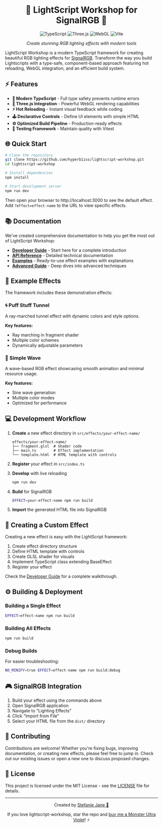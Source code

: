 <div align="center">

# 🌠 LightScript Workshop for SignalRGB 🔮

![TypeScript](https://img.shields.io/badge/TypeScript-007ACC?style=for-the-badge&logo=typescript&logoColor=white)
![Three.js](https://img.shields.io/badge/Three.js-000000?style=for-the-badge&logo=three.js&logoColor=white)
![WebGL](https://img.shields.io/badge/WebGL-990000?style=for-the-badge&logo=webgl&logoColor=white)
![Vite](https://img.shields.io/badge/Vite-646CFF?style=for-the-badge&logo=vite&logoColor=white)

_Create stunning RGB lighting effects with modern tools_

</div>

LightScript Workshop is a modern TypeScript framework for creating beautiful RGB lighting effects for [SignalRGB](https://signalrgb.com/). Transform the way you build Lightscripts with a type-safe, component-based approach featuring hot reloading, WebGL integration, and an efficient build system.

## ⚡ Features

- **🔷 Modern TypeScript** - Full type safety prevents runtime errors
- **🔮 Three.js Integration** - Powerful WebGL rendering capabilities
- **⚡ Hot Reloading** - Instant visual feedback while coding
- **🕹️ Declarative Controls** - Define UI elements with simple HTML
- **⚙️ Optimized Build Pipeline** - Production-ready effects
- **🧪 Testing Framework** - Maintain quality with Vitest

## 🌐 Quick Start

```bash
# Clone the repository
git clone https://github.com/hyperb1iss/lightscript-workshop.git
cd lightscript-workshop

# Install dependencies
npm install

# Start development server
npm run dev
```

Then open your browser to http://localhost:3000 to see the default effect. Add `?effect=effect-name` to the URL to view specific effects.

## 📚 Documentation

We've created comprehensive documentation to help you get the most out of LightScript Workshop:

- [**Developer Guide**](/docs/developer-guide.md) - Start here for a complete introduction
- [**API Reference**](/docs/api-reference.md) - Detailed technical documentation
- [**Examples**](/docs/examples.md) - Ready-to-use effect examples with explanations
- [**Advanced Guide**](/docs/advanced.md) - Deep dives into advanced techniques

## 🌈 Example Effects

The framework includes these demonstration effects:

### 🌀 Puff Stuff Tunnel

A ray-marched tunnel effect with dynamic colors and style options.

**Key features:**

- Ray marching in fragment shader
- Multiple color schemes
- Dynamically adjustable parameters

### 🌊 Simple Wave

A wave-based RGB effect showcasing smooth animation and minimal resource usage.

**Key features:**

- Sine wave generation
- Multiple color modes
- Optimized for performance

## 💻 Development Workflow

1. **Create** a new effect directory in `src/effects/your-effect-name/`

   ```
   effects/your-effect-name/
   ├── fragment.glsl  # Shader code
   ├── main.ts        # Effect implementation
   └── template.html  # HTML template with controls
   ```

2. **Register** your effect in `src/index.ts`

3. **Develop** with live reloading

   ```bash
   npm run dev
   ```

4. **Build** for SignalRGB

   ```bash
   EFFECT=your-effect-name npm run build
   ```

5. **Import** the generated HTML file into SignalRGB

## 🔬 Creating a Custom Effect

Creating a new effect is easy with the LightScript framework:

1. Create effect directory structure
2. Define HTML template with controls
3. Create GLSL shader for visuals
4. Implement TypeScript class extending BaseEffect
5. Register your effect

Check the [Developer Guide](/docs/developer-guide.md) for a complete walkthrough.

## ⚙️ Building & Deployment

### Building a Single Effect

```bash
EFFECT=effect-name npm run build
```

### Building All Effects

```bash
npm run build
```

### Debug Builds

For easier troubleshooting:

```bash
NO_MINIFY=true EFFECT=effect-name npm run build:debug
```

## 🎮 SignalRGB Integration

1. Build your effect using the commands above
2. Open SignalRGB application
3. Navigate to "Lighting Effects"
4. Click "Import from File"
5. Select your HTML file from the `dist/` directory

## 🤝 Contributing

Contributions are welcome! Whether you're fixing bugs, improving documentation, or creating new effects, please feel free to jump in. Check out our existing issues or open a new one to discuss proposed changes.

## 📄 License

This project is licensed under the MIT License - see the [LICENSE](LICENSE) file for details.

---

<div align="center">

Created by [Stefanie Jane 🌠](https://github.com/hyperb1iss)

If you love lightscript-workshop, star the repo and [buy me a Monster Ultra Violet](https://ko-fi.com/hyperb1iss)! ⚡️

</div>
